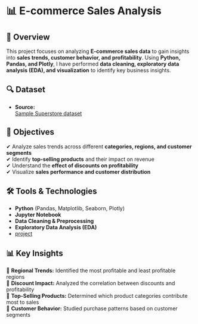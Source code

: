 # 📊 E-commerce Sales Analysis  

## 📌 Overview  
This project focuses on analyzing **E-commerce sales data** to gain insights into **sales trends, customer behavior, and profitability**. Using **Python, Pandas, and Plotly**, I have performed **data cleaning, exploratory data analysis (EDA), and visualization** to identify key business insights.  

## 🔍 Dataset  
- **Source:**  
<a href="https://github.com/Rajnandini-0804/E-commerce-/blob/main/Sample%20-%20Superstore.csv"> Sample Superstore dataset</a>
## 🚀 Objectives  
✔ Analyze sales trends across different **categories, regions, and customer segments**  
✔ Identify **top-selling products** and their impact on revenue  
✔ Understand the **effect of discounts on profitability**  
✔ Visualize **sales performance and customer distribution**  

## 🛠 Tools & Technologies  
- **Python** (Pandas, Matplotlib, Seaborn, Plotly)  
- **Jupyter Notebook**  
- **Data Cleaning & Preprocessing**  
- **Exploratory Data Analysis (EDA)**
- <a href="https://github.com/Rajnandini-0804/E-commerce-/blob/main/E%20.commerce%20sales.ipynb"> project</a>

## 📊 Key Insights  
📌 **Regional Trends:** Identified the most profitable and least profitable regions  
📌 **Discount Impact:** Analyzed the correlation between discounts and profitability  
📌 **Top-Selling Products:** Determined which product categories contribute most to sales  
📌 **Customer Behavior:** Studied purchase patterns based on customer segments  
